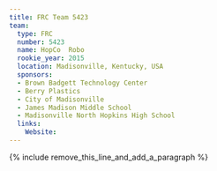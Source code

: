 ```yaml
---
title: FRC Team 5423
team:
  type: FRC
  number: 5423
  name: HopCo  Robo
  rookie_year: 2015
  location: Madisonville, Kentucky, USA
  sponsors:
  - Brown Badgett Technology Center
  - Berry Plastics
  - City of Madisonville
  - James Madison Middle School
  - Madisonville North Hopkins High School
  links:
    Website:
---
```


{% include remove_this_line_and_add_a_paragraph %}